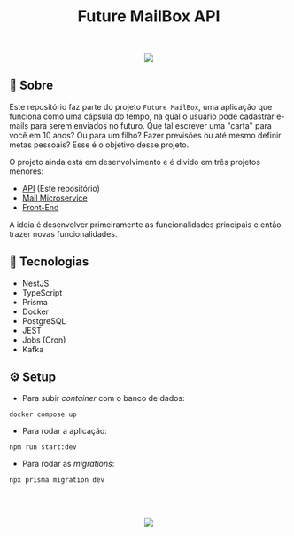 <h1 align="center">Future MailBox API</h1>

<br>
<p align="center">
<img src="http://img.shields.io/static/v1?label=STATUS&message=EM%20DESENVOLVIMENTO&color=GREEN&style=for-the-badge"/>
</p>

## :book: Sobre
Este repositório faz parte do projeto `Future MailBox`, uma aplicação que funciona como uma cápsula do tempo, na qual o usuário pode cadastrar e-mails para serem enviados no futuro. Que tal escrever uma "carta" para você em 10 anos? Ou para um filho? Fazer previsões ou até mesmo definir metas pessoais? Esse é o objetivo desse projeto.

O projeto ainda está em desenvolvimento e é divido em três projetos menores:

- [API](https://github.com/HenriqueSantana1/future-mail-box-api/) (Este repositório)
- [Mail Microservice](https://github.com/HenriqueSantana1/mail-microservice)
- [Front-End](https://github.com/HenriqueSantana1/future-mail-box-web/)

A ideia é desenvolver primeiramente as funcionalidades principais e então trazer novas funcionalidades.



## :rocket: Tecnologias

- NestJS
- TypeScript
- Prisma
- Docker
- PostgreSQL
- JEST
- Jobs (Cron)
- Kafka

## :gear: Setup
- Para subir *container* com o banco de dados:
```
docker compose up
```
- Para rodar a aplicação:
```
npm run start:dev
```
- Para rodar as *migrations*:
```
npx prisma migration dev
```

<br><br>
<p align="center">
  <a href="https://www.linkedin.com/in/henrique-vuolo-santana">
  <img src="https://img.shields.io/badge/LinkedIn-Henrique%20Vuolo-blue?logo=linkedin"/></a>
</p>
